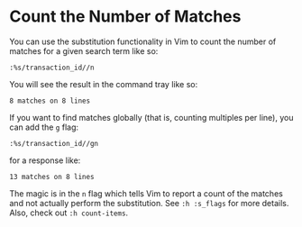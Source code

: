 # Count the Number of Matches

You can use the substitution functionality in Vim to count the number
of matches for a given search term like so:

```
:%s/transaction_id//n
```

You will see the result in the command tray like so:

```
8 matches on 8 lines
```

If you want to find matches globally (that is, counting multiples per line),
you can add the `g` flag:

```
:%s/transaction_id//gn
```

for a response like:

```
13 matches on 8 lines
```

The magic is in the `n` flag which tells Vim to report a count of the
matches and not actually perform the substitution. See `:h :s_flags` for
more details. Also, check out `:h count-items`.
